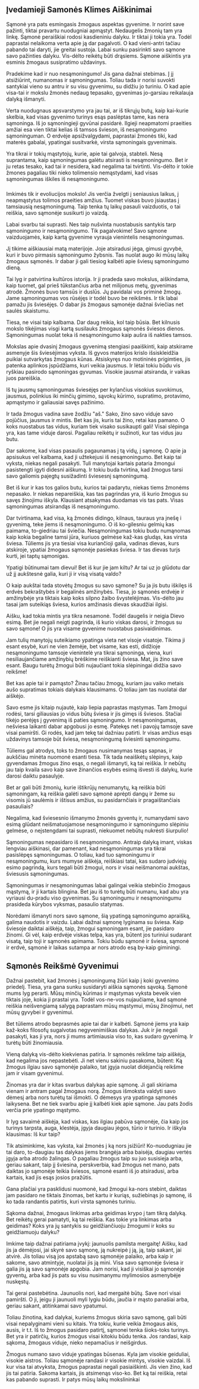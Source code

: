 ## Įvedamieji Samonės Klimes Aiškinimai

Sąmonė yra pats esmingasis žmogaus aspektas gyvenime. Ir norint save pažinti, tiktai pravartu nuodugniai apmąstyt. Nedaugelis žmonių tam yra linkę. Sąmonė peraiškiai rodosi kasdieniniu dalyku. Ir tiktai ji tokia yra. Todėl paprastai nelaikoma verta apie ją dar pagalvoti. O kad vieni-antri tačiau pabando tai daryti, jie greitai sustoja. Labai sunku pasirinkti savo sąmone savo pažinties dalyku. Vis-dėlto reikėtų būti drąsiems. Sąmone aiškintis yra esminis žmogaus susipratimo uždavinys.

Pradekime kad ir nuo nesąmoningumo! Jis gana dažnai stebimas. Į jį atsižiūrint, numanomas ir sąmoningumas. Toliau tada ir norisi suvokti santykiai vieno su antru ir su visu gyvenimu, su didžiu jo turiniu. O kad apie visa-tai ir mokslu žmonės nedaug tepasako, gyvenimas jo-garsiau reikalauja dalyką išmanyti.

Verta nuodugnaus apsvarstymo yra jau tai, ar iš tikrųjų butų, kaip kai-kurie skelbia, kad visas gyvenimo turinys esąs paslėptas tame, kas nera sąmoninga. Iš jo sąmoningieji gyvūnai pasidarė. Ilgieji neapmatomi praeities amžiai esa vien tiktai kelias iš tamsos švieson, iš nesąmoningumo sąmoninguman. O erdvėje apsižvalgydami, paprastai žmonės tiki, kad materės gabalai, ypatingai susitvarkė, virsta sąmoningais gyvenimais.

Yra tikrai ir tokių mąstytojų, kurie, apie tai galvoja, stabteli. Nesą suprantama, kaip sąmoningumas galėtu atsirasti is nesąmoningumo. Bet ir ju retas tesako, kad tai ir nesidera, kad negalima tai tvirtinti. Vis-dėlto ir tokie žmones pagaliau tiki nieko tolimensio nemąstydami, kad visas sąmoningumas iškiles iš nesąmoningumo.

###

Imkimės tik ir evoliucijos mokslo! Jis verčia žvelgti į seniausius laikus, į neapmąstytus tolimos praeities amžius. Tuomet viskas buvo įsiaustas į tamsiausią nesąmoningumą. Taip tenka tų laikų pasauli vaizduotis, o tai reiškia, savo sąmonėje susikurti jo vaizdą.

Labai svarbu tai suprasti. Nes taip nušvinta nuostabusis santykis tarp sąmoningumo ir nesąmoningumo. Tik pagalvokime! Savo sąmone vaizduojamės, kaip kartą gyvenime vyrauja vienintelis nesąmoningumas.

Jį tikime aiškiausiai matą materijoje. Joje atsiradusi jėga, gimusi gyvybė, kuri ir buvo pirmasis sąmoningumo žybsnis. Tas nuolat augo iki mūsų laikų žmogaus sąmonės. Ir dabar ji gali tiesiog kalbėti apie šviesų sąmoningumo dieną.

Tai lyg ir patvirtina kultūros istorija. Ir ji pradeda savo mokslus, aiškindama, kaip tuomet, gal prieš tūkstančius arba net milijonus metų, gyvenimas atrodė. Žmonės buvo tamsūs ir duslūs. Jų pavidalai vos priminė žmogų. Jame sąmoningumas vos rūsėjęs ir todėl buvo be reikšmės. Ir tik labai pamažu jis šviesėjęs. O dabar jis žmogaus sąmonėje dažnai šviečias net saulės skaistumu.

Tiesa, ne visai taip kalbama. Dar daug reikia, kol taip būsia. Bet kilnusis mokslo tikėjimas visgi kartą susilauks žmogaus sąmonės šviesos dienos. Sąmoningumas nuolat teka iš nesąmoningumo kaip aušra iš nakties tamsos.

Mokslas apie dvasinį žmogaus gyvenimą stengiasi paaiškinti, kaip atskirame asmenyje šis šviesėjimas vyksta. Iš gyvos materijos krislo išsiskleidžia puikiai sutvarkytas žmogaus kūnas. Atsiskyręs nuo motininės prigimties, jis patenka aplinkos įspūdžiams, kuri veikia jausmus. Ir lėtai tokiu būdu vis ryškiau pasirodo sąmoningas gyvumas. Visokie jausmai atsiranda, ir vaikas juos pareiškia.

Iš tų jausmų sąmoningumas šviesėjęs per kylančius visokius suvokimus, jausmus, polinkius iki minčių gimimo, sąvokų kūrimo, supratimo, protavimo, apmąstymo ir galiausiai savęs pažinimo.

Ir tada žmogus vadina save žodžiu "aš." Sako, žino savo viduje savo pojūčius, jausmus ir mintis. Bet kas jis, kuris tai žino, retai kas pamano. O koks nuostabus tas vidus, kuriam tiek visako susikaupti gali! Visai slėpinga yra, kas tame viduje darosi. Pagaliau reikėtų ir sužinoti, kur tas vidus jau butu.

Dar sakome, kad visas pasaulis pagaunamas į tą vidų, į sąmonę. O apie ja apsisukus vel kalbama, kad ji užtekejusi iš nesąmoningumo. Bet kaip tai vyksta, niekas negali pasakyti. Tuli manytojai kartais pataria žmongui pasistengti igyti didesni aiškumą. Ir tokiu buda tvirtina, kad žmogus tarsi savo galiomis pajegtų susižadinti šviesesnį sąmoningumą.

Bet iš kur ir kas tos galios butu, kurios tai padarytu, niekas tiems žmonėms nepasako. Ir niekas nepareiškia, kas tas pagrindas yra, iš kurio žmogus su savęs žinojimu iškyla. Klausiant atsakymas duodamas vis tas pats. Visas sąmoningumas atsirandąs iš nesąmoningumo.

Dar tvirtinama, kad visa, ką žmonės didingo, kilnaus, tauraus yra įnešę i gyvenimą, teke jiems iš nesąmoningumo. O iš ko-gilesniu gelmių kas paimama, to-giedriau tai šviečia. Nesąmoningumas tokiu budu numąnomas kaip kokia begaline tamsi jūra, kuriuos gelmėse kaž-kas gludąs, kas virsta šviesa. Tūliems jis yra tiesiai visa kuriančioji galia, vadinas dievas, kurs atskiroje, ypatiai žmogaus sąmonėje pasiekas šviesa. Ir tas dievas turįs kurti, jei taptų sąmonigas.

Ypatigi būtinumai tam dievui! Bet iš kur jie jam kiltu? Ar tai uz jo glūdotu dar už jį aukštesnė galia, kuri ji ir visą visatą valdo?

O kaip aukštai tada stovėtų žmogus su savo sąmone? Su ja jis butu iškilęs iš erdvės bekraštybės ir begalinės amžinybės. Tiesa, jo sąmonės erdvėje ir amžinybėje yra tiktais kaip koks silpno žaibo švystelėjimas. Vis-dėlto jau tasai jam suteikiąs šviesa, kurios amžinasis dievas skaudžiai ilgisi.

Aišku, kad tokia mintis yra tikra nesamonė. Todėl daugelis ir neigia Dievo esimą. Bet jie negali neigti pagrinda, iš kurio viskas darosi, ir žmogus su savo sąmone! O jis yra visame gyvenime nuostabus pasivaidinimas.

Jam tulių manytojų suteikiamo ypatinga vieta net visoje visatoje. Tikima ji esant esybė, kuri ne vien žemėje, bet visame, kas esti, didžioje nesąmoningumo tamsoje vienintelė yra tikrai sąmoninga, viena, kuri nesiliaujančiame amžinybių brėškime reiškianti šviesa. Mat, jis žino save esant. Baugu turėtų žmogui būti nujaučiant tokia slėpiningai didžia savo reikšme!

Bet kas apie tai ir pamąsto? Žinau tačiau žmogų, kuriam jau vaiko metais aušo supratimas tokiais dalykais klausimams. O toliau jam tas nuolatai dar aiškėjo.

Savo esme jis kitaip nujautė, kaip liepia paprastas mąstymas. Tam žmogui rodėsi, tarsi giliausias jo vidus būtų šviesa ir jis gimęs iš šviesos. Stačiai tikėjo perėjęs į gyvenimą iš paties sąmoningumo. Ir nesąmoningumas, nešviesa laikanti dabar apgobusi jo esmę. Patekęs net i pavojų tamsoje save visai pamiršti. Gi rodės, kad jam tekę tai dažniau patirti. Ir visas amžius esąs uždavinys tamsoje būt šviesa, nesąmoningumą šviesinti sąmoningumu.

Tūliems gal atrodys, toks to žmogaus nusimanymas tesąs sapnas, ir aukščiau minėta nuomonė esanti tiesa. Tik tada neaiškėtų slėpinys, kaip gyvendamas žmogus žino esąs, o negali išmanyti, ką tai reiškia. Ir nebūtų jau taip kvaila savo kaip save žinančios esybės esimą išvesti iš dalykų, kurie darosi daiktu pasaulyje.

Bet ar gali būti žmonių, kurie ištikrūjų nenumanytų, ką reiškia būti sąmoningam, ką reiškia galėti savo sąmonė aprėpti dangų ir žeme su visomis jū saulėmis ir ištisus amžius, su pasidarnčiais ir pragaištančiais pasauliais?

Negalima, kad šviesesnio išmanymo žmonės gyventų ir, numanydami savo esimą glūdant neišmatuojamose nesąmoningumo ir sąmoningumo slėpiniu gelmėse, o neįstengdami tai suprasti, niekuomet nebūtų nukrėsti šiurpulio!

Sąmoningumas nepasidaro iš nesąmoningumo. Antraip dalyką imant, viskas lengviau aiškinasi, dar pamenant, kad nesąmoningumas yra tikrai pasislėpęs sąmoningumas. O toliau, kad tuo sąmoningumu ir nesąmoningumu, kurs mumyse aiškėja, reiškiasi tatai, kas sudaro judviejų esimo pagrindą, kurs tegali būti žmogui, nors ir visai neišmanomai aukštas, šviesusis sąmoningumas.

Sąmoningumas ir nesąmoningumas labai galingai veikia stebinčio žmogaus mąstymą, ir ji kartais blingina. Bet jau iš to turėtų būti numanu, kad abu yra vyriausi du-pradu viso gyvenimas. Su sąmoningumu ir nesąmoningumu prasideda kūrybos vyksmas, pasaulio statymas.

Norėdami išmanyti nors savo sąmone, šią ypatingą sąmoningumo apraišką, galima naudotis ir vaizdu. Labai dažnai sąmonę lyginama su šviesa. Kaip šviesoje daiktai aiškėja, taip, žmogui sąmoningam esant, jie pasidaro žinomi. Gi vėl, kaip erdvėje viskas telpa, kas yra, būtent jos turiniui sudarant visatą, taip toji ir sąmonės apimama. Tokiu būdu sąmonė ir šviesa, sąmonė ir erdvė, sąmonė ir laikas sutampa ar nors atrodo esą by-kaip giminingi.


## Sąmonės Reikšmė Gyvenimui

Dažnai pastebit, kad žmonės į sąmoningumą žiūri kaip į koki gyvenimo priedelį. Tiesa, yra gana sunku susidaryti aiškia sąmonės sąvoką. Sąmonė mums lyg perarti. Mūsų minčių kūrimas ir mąstymas vyksta beveik vien tiktais joje, kokia ji prastai yra. Todėl vos-ne-vos nujaučiame, kad sąmonė reiškia neišvengiamą salygą paprastam mūsų mąstymui, mūsų žinojimui, net mūsų gyvybei ir gyvenimui.

Bet tūliems atrodo beprasmės apie tai dar ir kalbėti. Sąmonė jiems yra kaip kaž-koks filosofų sugalvotas negyvenimiškas dalykas. Juk ir jie negali pasakyti, kas ji yra, nors ji mums artimiausia viso to, kas sudaro gyvenimą. Ir turėtų būti žinomiausia.

Vieną dalyką vis-dėlto kiekvienas patiria. Ir sąmonės reikšme taip aiškėja, kad negalima jos nepastebėti. Ji net vienu sakiniu pasakoma, būtent: Ką žmogus ilgiau savo sąmonėje palaiko, tat įgyja nuolat didėjančią reikšme jam ir visam gyvenimui.

Žinomas yra dar ir kitas svarbus dalykas apie sąmonę. Ji gali skiriama vienam ir antram pagal žmogaus norą. Žmogus išmoksta valdyti savo dėmesį arba nors turėtų tai išmokti. O dėmesys yra ypatinga sąmonės laikysena. Bet ne tiek svarbu apie jį kalbėti kiek apie sąmone. Jau pats žodis verčia prie ypatingo mąstymo.

Ir lyg savaimė aiškėja, kad viskas, kas ilgiau pabūva sąmonėje, čia kaip jos turinys tarpsta, auga, klestėja, įgyja daugiau jėgos, tūrio ir turinio. Ir iškyla klausimas: Iš kur taip?

Tik atsiminkime, kas vyksta, kai žmonės į ką nors įsižiūri! Ko-nuodugniau jie tai daro, to-daugiau tas dalykas jiems brangėja arba baisėja, daugiau vertės įgyja arba atrodo žalingas. O pagaliau žmogus taip su juo susisieja arba, geriau sakant, taip jį šviesina, perskverbia, kad žmogus net mano, pats daiktas jo sąmonėje teikia šviesos, sąmonė esanti iš jo atsiradusi, arba kartais, kad jis esąs josios pražūtis.

Gana plačiai yra pasklidusi nuomonė, kad žmogui ka-nors stebint, daiktas jam pasidaro ne tiktais žinomas, bet kartu ir kuriąs, sužiebinąs jo sąmonę, iš ko tada randantis patirtis, kuri virsta sąmonės turiniu.

Sąkoma dažnai, žmogaus linkimas arba geidimas krypo į tam tikrą dalyką. Bet reikėtų gerai pamatyti, ką tai reiškia. Kas tokie yra linkimas arba geidimas? Koks yra jų santykis su geidžiančiuoju žmogumi ir koks su geidžiamuoju dalyku?

Imkime taip dažnai patiriama įvykį: jaunuolis pamilsta mergaitę! Aišku, kad jis ja dėmėjosi, jai skyrė savo sąmonę, ją nukreipė į ją, ją, taip sakant, jai atvirė. Jis toliau visą jos apstabą savo sąmonėje palaiko, arba kaip ir sakome, savo atmintyje, nuolatai jis ją mini. Visa savo sąmonėje šviesa ir galia jis ją savo sąmonėje apgobia. Jam norisi, kad ji visiškai jo sąmonėje gyventų, arba kad jis pats su visu nusimanymu mylimosios asmenybėje nuskęstų.

Tai gerai pastebėtina. Jaunuolis nori, kad mergaitė būtų. Save nori visai pamiršti. O ji, jeigu ji jaunuoli myli lygiu būdu, jaučia ir mąsto panašiai arba, geriau sakant, atitinkamai savo ypatumui.

Toliau žinotina, kad dalykai, kuriems žmogus skiria savo sąmonę, gali būti visai nepalyginami vieni su kitais. Yra tokiu, kurie veikia žmogaus akis, ausis, ir t.t. Iš to žmogus pasidaro patirtį, sąmonei tenka šioks-toks turinys. Bet yra ir patirčių, kurios žmogus visai kitokiu būdu tenka. Jos randasi, kaip sąkoma, žmogaus viduje, nieko nepamačius ir neišgirdus.

Žmogus numano savo viduje ypatingas būsenas. Kyla jam visokie geiduliai, visokie aistros. Toliau sąmonėje randasi ir visokie mintys, visokie vaizdai. Iš kur visa tai atvyksta, žmogus paprastai negali pasiaiškinti. Jis vien žino, kad jis tai patiria. Sakoma kartais, jis atsimenąs viso-ko. Bet ką tai reiškia, retai kas pabando suprasti. Ir patys mūsų laikų mokslininkai

